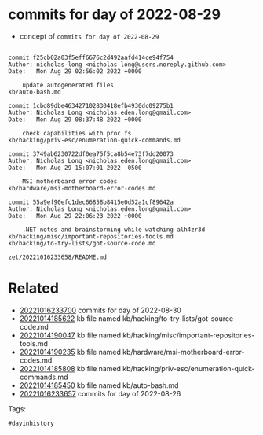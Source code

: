 # commits for day of 2022-08-29

- concept of `commits for day of 2022-08-29`

```

commit f25cb02a03f5eff6676c2d492aafd414ce94f754
Author: nicholas-long <nicholas-long@users.noreply.github.com>
Date:   Mon Aug 29 02:56:02 2022 +0000

    update autogenerated files
kb/auto-bash.md

commit 1cbd89dbe463427102830418efb4930dc09275b1
Author: Nicholas Long <nicholas.eden.long@gmail.com>
Date:   Mon Aug 29 08:37:48 2022 +0000

    check capabilities with proc fs
kb/hacking/priv-esc/enumeration-quick-commands.md

commit 3749ab6230722df0ea75f5ca8b54e73f7dd20073
Author: Nicholas Long <nicholas.eden.long@gmail.com>
Date:   Mon Aug 29 15:07:01 2022 -0500

    MSI motherboard error codes
kb/hardware/msi-motherboard-error-codes.md

commit 55a9ef90efc1dec66858b8415e0d52a1cf89642a
Author: Nicholas Long <nicholas.eden.long@gmail.com>
Date:   Mon Aug 29 22:06:23 2022 +0000

    .NET notes and brainstorming while watching alh4zr3d
kb/hacking/misc/important-repositories-tools.md
kb/hacking/to-try-lists/got-source-code.md
```

` zet/20221016233658/README.md `

# Related

- [20221016233700](/zet/20221016233700/README.md) commits for day of 2022-08-30
- [20221014185622](/zet/20221014185622/README.md) kb file named kb/hacking/to-try-lists/got-source-code.md
- [20221014190047](/zet/20221014190047/README.md) kb file named kb/hacking/misc/important-repositories-tools.md
- [20221014190235](/zet/20221014190235/README.md) kb file named kb/hardware/msi-motherboard-error-codes.md
- [20221014185808](/zet/20221014185808/README.md) kb file named kb/hacking/priv-esc/enumeration-quick-commands.md
- [20221014185450](/zet/20221014185450/README.md) kb file named kb/auto-bash.md
- [20221016233657](/zet/20221016233657/README.md) commits for day of 2022-08-26

Tags:

    #dayinhistory
